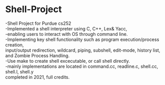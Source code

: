 # Shell-Project
-Shell Project for Purdue cs252\
-Implemented a shell interpreter using C, C++, Lex& Yacc, \
-enabling users to interact with OS through command line. \
 -Implementing key shell functionality such as program execution/process creation, \
 input/output redirection, wildcard, piping, subshell, edit-mode, history list, \
 and Zombie Process Handling.\
 -Use make to create shell excecutable, or call shell directly. \
 -mainly implementations are located in command.cc, readline.c, shell.cc, shell.l, shell.y \
 completed in 2021, full credits.
